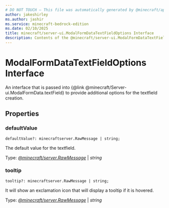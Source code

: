 ```yaml
---
# DO NOT TOUCH — This file was automatically generated by @minecraft/api-docs-generator, to report problems file an issue at https://github.com/Mojang/minecraft-scripting-libraries
author: jakeshirley
ms.author: jashir
ms.service: minecraft-bedrock-edition
ms.date: 02/10/2025
title: minecraft/server-ui.ModalFormDataTextFieldOptions Interface
description: Contents of the @minecraft/server-ui.ModalFormDataTextFieldOptions class.
---
```

# ModalFormDataTextFieldOptions Interface

An interface that is passed into {@link @minecraft/Server-ui.ModalFormData.textField} to provide additional options for the textfield creation.

## Properties

### **defaultValue**
`defaultValue?: minecraftserver.RawMessage | string;`

The default value for the textfield.

Type: [*@minecraft/server.RawMessage*](../../../scriptapi/minecraft/server/RawMessage.md) | *string*

### **tooltip**
`tooltip?: minecraftserver.RawMessage | string;`

It will show an exclamation icon that will display a tooltip if it is hovered.

Type: [*@minecraft/server.RawMessage*](../../../scriptapi/minecraft/server/RawMessage.md) | *string*
